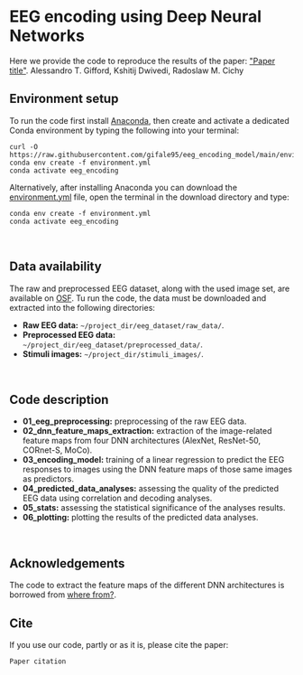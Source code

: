 # EEG encoding using Deep Neural Networks
Here we provide the code to reproduce the results of the paper:
["Paper title"][paper_link].
Alessandro T. Gifford, Kshitij Dwivedi, Radoslaw M. Cichy
</br>


## Environment setup
To run the code first install [Anaconda][conda], then create and activate a dedicated Conda environment by typing the following into your terminal:
```shell
curl -O https://raw.githubusercontent.com/gifale95/eeg_encoding_model/main/environment.yml
conda env create -f environment.yml
conda activate eeg_encoding
```
Alternatively, after installing Anaconda you can download the [environment.yml][env_file] file, open the terminal in the download directory and type:
```shell
conda env create -f environment.yml
conda activate eeg_encoding
```
</br>

## Data availability
The raw and preprocessed EEG dataset, along with the used image set, are available on [OSF][osf]. Tu run the code, the data must be downloaded and extracted into the following directories:

* **Raw EEG data:** `~/project_dir/eeg_dataset/raw_data/`.
* **Preprocessed EEG data:** `~/project_dir/eeg_dataset/preprocessed_data/`.
* **Stimuli images:** `~/project_dir/stimuli_images/`.
</br>


## Code description
* **01_eeg_preprocessing:** preprocessing of the raw EEG data.
* **02_dnn_feature_maps_extraction:** extraction of the image-related feature maps from four DNN architectures (AlexNet, ResNet-50, CORnet-S, MoCo).
* **03_encoding_model:** training of a linear regression to predict the EEG responses to images using the DNN feature maps of those same images as predictors.
* **04_predicted_data_analyses:** assessing the quality of the predicted EEG data using correlation and decoding analyses.
* **05_stats:** assessing the statistical significance of the analyses results.
* **06_plotting:** plotting the results of the predicted data analyses.
</br>


## Acknowledgements
The code to extract the feature maps of the different DNN architectures is borrowed from [where from?][fmaps_code].
</br>


## Cite
If you use our code, partly or as it is, please cite the paper:

```
Paper citation
```

[paper_link]: !!!!!!!!!!!!!!!!!!!!!!!!!!!!!!!!!!!!!!!!!!!!!!!!!!!!!!!!!!!!!!!!!!!!!
[conda]: https://www.anaconda.com/
[env_file]: !!!!!!!!!!!!!!!!!!!!!!!!!!!!!!!!!!!!!!!!!!!!!!!!!!!!!!!!!!!!!!!!!!!!!
[osf]: !!!!!!!!!!!!!!!!!!!!!!!!!!!!!!!!!!!!!!!!!!!!!!!!!!!!!!!!!!!!!!!!!!!!!
[fmaps_code]: !!!!!!!!!!!!!!!!!!!!!!!!!!!!!!!!!!!!!!!!!!!!!!!!!!!!!!!!!!!!!!!!!!!!!
